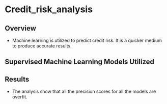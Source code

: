 # Credit_risk_analysis
## Overview 
- Machine learning is utilized to predict credit risk. It is a quicker medium to produce accurate results. 

## Supervised Machine Learning Models Utilized

## Results
- The analysis show that all the precision scores for all the models are overfit. 
